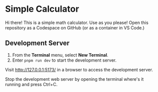 # Simple Calculator

Hi there! This is a simple math calculator. Use as you please!
Open this repository as a Codespace on GitHub (or as a container in VS Code.)

## Development Server

1. From the **Terminal** menu, select **New Terminal**.
2. Enter `pnpm run dev` to start the development server.

Visit <http://127.0.0.1:5173/> in a browser to access the development server.

Stop the development web server by opening the terminal where's it running and press Ctrl+C.
